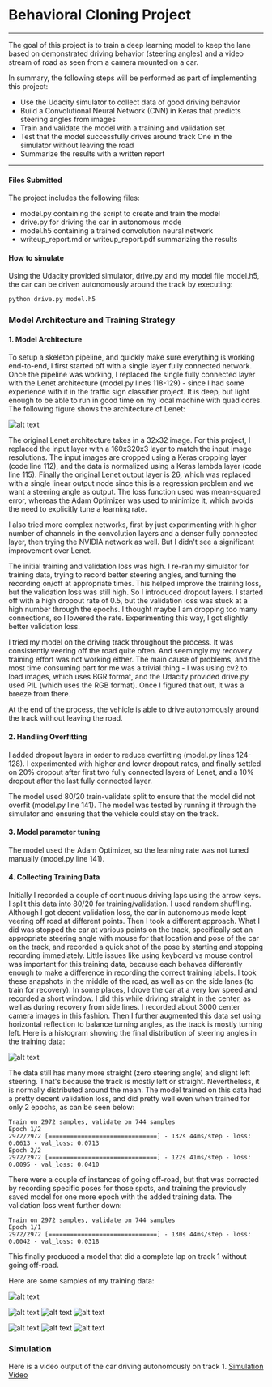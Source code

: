 # Behavioral Cloning Project

---

The goal of this project is to train a deep learning model to keep the lane based on demonstrated driving behavior (steering angles) and a video stream of road as seen from a camera mounted on a car.

In summary, the following steps will be performed as part of implementing this project:
* Use the Udacity simulator to collect data of good driving behavior
* Build a Convolutional Neural Network (CNN) in Keras that predicts steering angles from images
* Train and validate the model with a training and validation set
* Test that the model successfully drives around track One in the simulator without leaving the road
* Summarize the results with a written report

[//]: # (Image References)

[image1]: ./Lenet1.png "Model Visualization"
[image1.5]: ./steering_angles_hist.png "Distribution of Steering Angles"
[image2]: ./image1.jpg "Training Image"
[image3]: ./image2.jpg "Training Image"
[image4]: ./image3.jpg "Training Image"
[image5]: ./image4.jpg "Training Image"
[image6]: ./image5.jpg "Training Image"
[image7]: ./image6.jpg "Training Image"
[image8]: ./image7.jpg "Training Image"

---
#### Files Submitted

The project includes the following files:
* model.py containing the script to create and train the model
* drive.py for driving the car in autonomous mode
* model.h5 containing a trained convolution neural network 
* writeup_report.md or writeup_report.pdf summarizing the results

#### How to simulate 
Using the Udacity provided simulator, drive.py and my model file model.h5, the car can be driven autonomously around the track by executing: 

```sh
python drive.py model.h5
```

### Model Architecture and Training Strategy

#### 1. Model Architecture

To setup a skeleton pipeline, and quickly make sure everything is working end-to-end, I first started off with a single layer fully connected network. Once the pipeline was working, I replaced the single fully connected layer with the Lenet architecture (model.py lines 118-129) - since I had some experience with it in the traffic sign classifier project. It is deep, but light enough to be able to run in good time on my local machine with quad cores. The following figure shows the architecture of Lenet:

![alt text][image1]

The original Lenet architecture takes in a 32x32 image. For this project, I replaced the input layer with a 160x320x3 layer to match the input image resolutions. The input images are cropped using a Keras cropping layer (code line 112), and the data is normalized using a Keras lambda layer (code line 115). Finally the original Lenet output layer is 26, which was replaced with a single linear output node since this is a regression problem and we want a steering angle as output. The loss function used was mean-squared error, whereas the Adam Optimizer was used to minimize it, which avoids the need to explicitly tune a learning rate.

I also tried more complex networks, first by just experimenting with higher number of channels in the convolution layers and a denser fully connected layer, then trying the NVIDIA network as well. But I didn't see a significant improvement over Lenet.

The initial training and validation loss was high. I re-ran my simulator for training data, trying to record better steering angles, and turning the recording on/off at appropriate times. This helped improve the training loss, but the validation loss was still high. So I introduced dropout layers. I started off with a high dropout rate of 0.5, but the validation loss was stuck at a high number through the epochs. I thought maybe I am dropping too many connections, so I lowered the rate. Experimenting this way, I got slightly better validation loss.

I tried my model on the driving track throughout the process. It was consistently veering off the road quite often. And seemingly my recovery training effort was not working either. The main cause of problems, and the most time consuming part for me was a trivial thing - I was using cv2 to load images, which uses BGR format, and the Udacity provided drive.py used PIL (which uses the RGB format). Once I figured that out, it was a breeze from there.

At the end of the process, the vehicle is able to drive autonomously around the track without leaving the road.

#### 2. Handling Overfitting

I added dropout layers in order to reduce overfitting (model.py lines 124-128). I experimented with higher and lower dropout rates, and finally settled on 20% dropout after first two fully connected layers of Lenet, and a 10% dropout after the last fully connected layer.

The model used 80/20 train-validate split to ensure that the model did not overfit (model.py line 141). The model was tested by running it through the simulator and ensuring that the vehicle could stay on the track.

#### 3. Model parameter tuning

The model used the Adam Optimizer, so the learning rate was not tuned manually (model.py line 141).

#### 4. Collecting Training Data

Initially I recorded a couple of continuous driving laps using the arrow keys. I split this data into 80/20 for training/validation. I used random shuffling. Although I got decent validation loss, the car in autonomous mode kept veering off road at different points. Then I took a different approach. What I did was stopped the car at various points on the track, specifically set an appropriate steering angle with mouse for that location and pose of the car on the track, and recorded a quick shot of the pose by starting and stopping recording immediately. Little issues like using keyboard vs mouse control was important for this training data, because each behaves differently enough to make a difference in recording the correct training labels. I took these snapshots in the middle of the road, as well as on the side lanes (to train for recovery). In some places, I drove the car at a very low speed and recorded a short window. I did this while driving straight in the center, as well as during recovery from side lines. I recorded about 3000 center camera images in this fashion. Then I further augmented this data set using horizontal reflection to balance turning angles, as the track is mostly turning left. Here is a histogram showing the final distribution of steering angles in the training data:

![alt text][image1.5]

The data still has many more straight (zero steering angle) and slight left steering. That's because the track is mostly left or straight. Nevertheless, it is normally distributed around the mean. The model trained on this data had a pretty decent validation loss, and did pretty well even when trained for only 2 epochs, as can be seen below:
```
Train on 2972 samples, validate on 744 samples
Epoch 1/2
2972/2972 [==============================] - 132s 44ms/step - loss: 0.0613 - val_loss: 0.0713
Epoch 2/2
2972/2972 [==============================] - 122s 41ms/step - loss: 0.0095 - val_loss: 0.0410
```
There were a couple of instances of going off-road, but that was corrected by recording specific poses for those spots, and training the previously saved model for one more epoch with the added training data. The validation loss went further down:
```
Train on 2972 samples, validate on 744 samples
Epoch 1/1
2972/2972 [==============================] - 130s 44ms/step - loss: 0.0042 - val_loss: 0.0318
```
This finally produced a model that did a complete lap on track 1 without going off-road.

Here are some samples of my training data:

![alt text][image2]


![alt text][image3]
![alt text][image4]
![alt text][image5]


![alt text][image6]
![alt text][image7]
![alt text][image8]


### Simulation

Here is a video output of the car driving autonomously on track 1. [Simulation Video](./run2.mp4)
